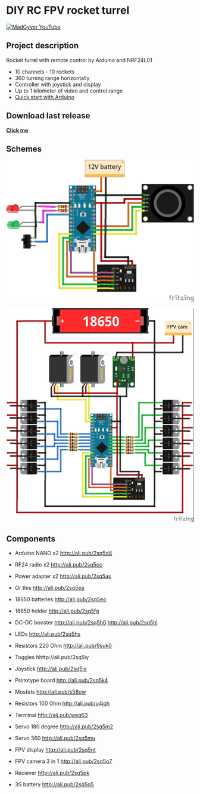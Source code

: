 # DIY RC FPV rocket turrel
[![MadGyver YouTube](http://alexgyver.ru/git_banner2.jpg)](https://www.youtube.com/channel/UCNEOyqhGzutj-YS-d5ckYdg?sub_confirmation=1)

## Project description
Rocket turrel with remote control by Arduino and NRF24L01
- 10 channels - 10 rockets
- 360 turning range horizontally
- Controller with joystick and display
- Up to 1 kilometer of video and control range
- [Quick start with Arduino](https://learn.sparkfun.com/tutorials/installing-arduino-ide)

## Download last release
[**Click me**](https://github.com/AlexGyver/EnglishProjects/releases/download/RC_Turrel/RC_Turrel.rar)

## Schemes
![TX](https://github.com/AlexGyver/EnglishProjects/blob/master/RC_Turrel/drawings/TX_bb.jpg)

![RX](https://github.com/AlexGyver/EnglishProjects/blob/master/RC_Turrel/drawings/RX_bb.jpg)

##  Components
* Arduino NANO x2 http://ali.pub/2sq5d4

* RF24 radio x2 http://ali.pub/2sq5cc
* Power adapter x2 http://ali.pub/2sq5as
* Or this http://ali.pub/2sq5ea

* 18650 batteries http://ali.pub/2sq5eo
* 18650 holder http://ali.pub/2sq5fg
* DC-DC booster http://ali.pub/2sq5h0 http://ali.pub/2sq5hl

* LEDs http://ali.pub/2sq5hs
* Resistors 220 Ohm http://ali.pub/9suk0
* Toggles hhttp://ali.pub/2sq5iy
* Joystick http://ali.pub/2sq5jx

* Prototype board http://ali.pub/2sq5k4
* Mosfets  http://ali.pub/s58ow
* Resistors 100 Ohm http://ali.pub/u4jqh
* Terminal http://ali.pub/weq63
* Servo 180 degree http://ali.pub/2sq5m2
* Servo 360 http://ali.pub/2sq5mu

* FPV display http://ali.pub/2sq5nt
* FPV camera 3 in 1 http://ali.pub/2sq5o7
* Reciever http://ali.pub/2sq5pk
* 3S battery http://ali.pub/2sq5q5